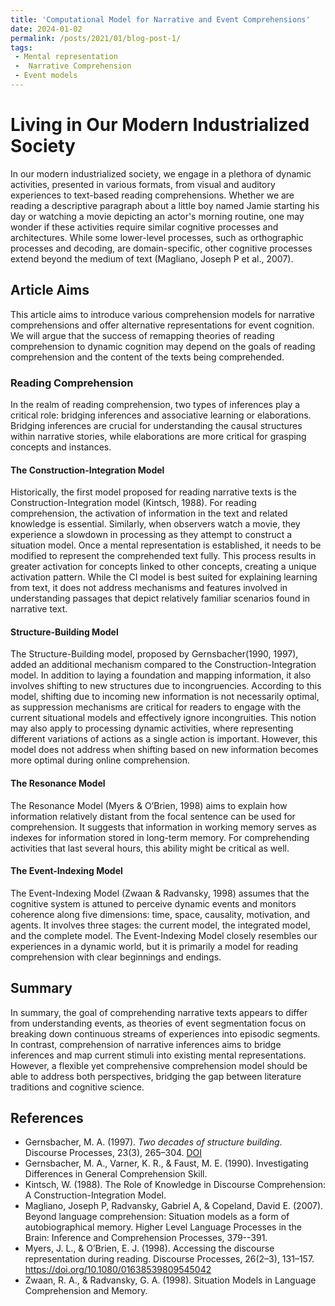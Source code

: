 ```yaml
---
title: 'Computational Model for Narrative and Event Comprehensions'
date: 2024-01-02
permalink: /posts/2021/01/blog-post-1/
tags:
 - Mental representation  
 -  Narrative Comprehension 
 - Event models
---
```




# Living in Our Modern Industrialized Society

In our modern industrialized society, we engage in a plethora of dynamic activities, presented in various formats, from visual and auditory experiences to text-based reading comprehensions. Whether we are reading a descriptive paragraph about a little boy named Jamie starting his day or watching a movie depicting an actor's morning routine, one may wonder if these activities require similar cognitive processes and architectures. While some lower-level processes, such as orthographic processes and decoding, are domain-specific, other cognitive processes extend beyond the medium of text (Magliano, Joseph P et al., 2007).

## Article Aims

This article aims to introduce various comprehension models for narrative comprehensions and offer alternative representations for event cognition. We will argue that the success of remapping theories of reading comprehension to dynamic cognition may depend on the goals of reading comprehension and the content of the texts being comprehended.

### Reading Comprehension

In the realm of reading comprehension, two types of inferences play a critical role: bridging inferences and associative learning or elaborations. Bridging inferences are crucial for understanding the causal structures within narrative stories, while elaborations are more critical for grasping concepts and instances.

#### The Construction-Integration Model

Historically, the first model proposed for reading narrative texts is the Construction-Integration model (Kintsch, 1988). For reading comprehension, the activation of information in the text and related knowledge is essential. Similarly, when observers watch a movie, they experience a slowdown in processing as they attempt to construct a situation model. Once a mental representation is established, it needs to be modified to represent the comprehended text fully. This process results in greater activation for concepts linked to other concepts, creating a unique activation pattern. While the CI model is best suited for explaining learning from text, it does not address mechanisms and features involved in understanding passages that depict relatively familiar scenarios found in narrative text.

#### Structure-Building Model

The Structure-Building model, proposed by Gernsbacher(1990, 1997), added an additional mechanism compared to the Construction-Integration model. In addition to laying a foundation and mapping information, it also involves shifting to new structures due to incongruencies. According to this model, shifting due to incoming new information is not necessarily optimal, as suppression mechanisms are critical for readers to engage with the current situational models and effectively ignore incongruities. This notion may also apply to processing dynamic activities, where representing different variations of actions as a single action is important. However, this model does not address when shifting based on new information becomes more optimal during online comprehension.

#### The Resonance Model

The Resonance Model (Myers & O’Brien, 1998) aims to explain how information relatively distant from the focal sentence can be used for comprehension. It suggests that information in working memory serves as indexes for information stored in long-term memory. For comprehending activities that last several hours, this ability might be critical as well.

#### The Event-Indexing Model

The Event-Indexing Model (Zwaan & Radvansky, 1998) assumes that the cognitive system is attuned to perceive dynamic events and monitors coherence along five dimensions: time, space, causality, motivation, and agents. It involves three stages: the current model, the integrated model, and the complete model. The Event-Indexing Model closely resembles our experiences in a dynamic world, but it is primarily a model for reading comprehension with clear beginnings and endings.

## Summary

In summary, the goal of comprehending narrative texts appears to differ from understanding events, as theories of event segmentation focus on breaking down continuous streams of experiences into episodic segments. In contrast, comprehension of narrative inferences aims to bridge inferences and map current stimuli into existing mental representations. However, a flexible yet comprehensive comprehension model should be able to address both perspectives, bridging the gap between literature traditions and cognitive science.

## References

- Gernsbacher, M. A. (1997). *Two decades of structure building*. Discourse Processes, 23(3), 265–304. [DOI](https://doi.org/10.1080/01638539709544994)
- Gernsbacher, M. A., Varner, K. R., & Faust, M. E. (1990). Investigating Differences in General Comprehension Skill.
- Kintsch, W. (1988). The Role of Knowledge in Discourse Comprehension: A Construction-Integration Model.
- Magliano, Joseph P, Radvansky, Gabriel A, & Copeland, David E. (2007). Beyond language comprehension: Situation models as a form of autobiographical memory. Higher Level Language Processes in the Brain: Inference and Comprehension Processes, 379--391.
- Myers, J. L., & O’Brien, E. J. (1998). Accessing the discourse representation during reading. Discourse Processes, 26(2–3), 131–157. https://doi.org/10.1080/01638539809545042
-  Zwaan, R. A., & Radvansky, G. A. (1998). Situation Models in Language Comprehension and Memory.


